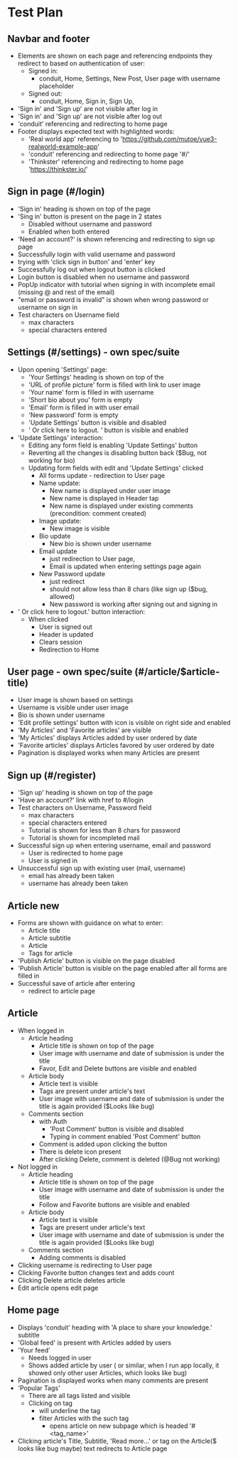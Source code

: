 # Test Plan

## Navbar and footer
- Elements are shown on each page and referencing endpoints they redirect to based on authentication of user:
  - Signed in:
    - conduit, Home, Settings, New Post, User page with username placeholder
  - Signed out:
    - conduit, Home, Sign in, Sign Up,
- 'Sign in' and 'Sign up' are not visible after log in
- 'Sign in' and 'Sign up' are not visible after log out
- 'conduit' referencing and redirecting to home page
- Footer displays expected text with highlighted words:
  - 'Real world app' referencing to 'https://github.com/mutoe/vue3-realworld-example-app'
  - 'conduit' referencing and redirecting to home page '#/'
  - 'Thinkster' referencing and redirecting to home page 'https://thinkster.io/'

## Sign in page (#/login)
- 'Sign in' heading is shown on top of the page
- 'Sing in' button is present on the page in 2 states
  - Disabled without username and password
  - Enabled when both entered
- 'Need an account?' is shown referencing and redirecting to sign up page
- Successfully login with valid username and password
- trying with 'click sign in button' and 'enter' key
- Successfully log out when logout button is clicked
- Login button is disabled when no username and password
- PopUp indicator with tutorial when signing in with incomplete email (missing @ and rest of the email)
- "email or password is invalid" is shown when wrong password or username on sign in
- Test characters on Username field
  - max characters
  - special characters entered

## Settings (#/settings) - own spec/suite
- Upon opening 'Settings' page:
  - 'Your Settings' heading is shown on top of the
  - 'URL of profile picture' form is filled with link to user image
  - 'Your name' form is filled in with username
  - 'Short bio about you' form is empty
  - 'Email' form is filled in with user email
  - 'New password' form is empty
  - 'Update Settings' button is visible and disabled
  - ' Or click here to logout. ' button is visible and enabled
- 'Update Settings' interaction:
  - Editing any form field is enabling 'Update Settings' button
  - Reverting all the changes is disabling button back ($Bug, not working for bio)
  - Updating form fields with edit and 'Update Settings' clicked
    - All forms update - redirection to User page
    - Name update:
      - New name is displayed under user image
      - New name is displayed in Header tap
      - New name is displayed under existing comments (precondition: comment created)
    - Image update:
      - New image is visible
    - Bio update
      - New bio is shown under username
    - Email update
      - just redirection to User page,
      - Email is updated when entering settings page again
    - New Password update
      - just redirect
      - should not allow less than 8 chars (like sign up ($bug, allowed)
      - New password is working after signing out and signing in
- ' Or click here to logout.' button interaction:
  - When clicked
    - User is signed out
    - Header is updated
    - Clears session
    - Redirection to Home

## User page - own spec/suite (#/article/$article-title)
- User image is shown based on settings
- Username is visible under user image
- Bio is shown under username
- 'Edit profile settings' button with icon is visible on right side and enabled
- 'My Articles' and 'Favorite articles' are visible
- 'My Articles' displays Articles added by user ordered by date
- 'Favorite articles' displays Articles favored by user ordered by date
- Pagination is displayed works when many Articles are present

## Sign up (#/register)
- 'Sign up' heading is shown on top of the page
- 'Have an account?' link with href to #/login
- Test characters on Username, Password field
  - max characters
  - special characters entered
  - Tutorial is shown for less than 8 chars for password
  - Tutorial is shown for incompleted mail
- Successful sign up when entering username, email and password
  - User is redirected to home page
  - User is signed in
- Unsuccessful sign up with existing user (mail, username)
  - email has already been taken
  - username has already been taken

## Article new
- Forms are shown with guidance on what to enter:
  - Article title
  - Article subtitle
  - Article
  - Tags for article
- 'Publish Article' button is visible on the page disabled
- 'Publish Article' button is visible on the page enabled after all forms are filled in
- Successful save of article after entering
  - redirect to article page

## Article
- When logged in
  - Article heading
    - Article title is shown on top of the page
    - User image with username and date of submission is under the title
    - Favor, Edit and Delete buttons are visible and enabled
  - Article body
    - Article text is visible
    - Tags are present under article's text
    - User image with username and date of submission is under the title is again provided ($Looks like bug)
  - Comments section
    - with Auth
      - 'Post Comment' button is visible and disabled
      - Typing in comment enabled 'Post Comment' button
    - Comment is added upon clicking the button
    - There is delete icon present
    - After clicking Delete, comment is deleted (@Bug not working)
- Not logged in
  - Article heading
    - Article title is shown on top of the page
    - User image with username and date of submission is under the title
    - Follow and Favorite buttons are visible and enabled
  - Article body
    - Article text is visible
    - Tags are present under article's text
    - User image with username and date of submission is under the title is again provided ($Looks like bug)
  - Comments section
    - Adding comments is disabled
- Clicking username is redirecting to User page
- Clicking Favorite button changes text and adds count
- Clicking Delete article deletes article
- Edit article opens edit page

## Home page
- Displays 'conduit' heading with 'A place to share your knowledge.' subtitle
- 'Global feed' is present with Articles added by users
- 'Your feed'
  - Needs logged in user
  - Shows added article by user ( or similar, when I run app locally, it showed only other user Articles, which looks like bug)
- Pagination is displayed works when many comments are present
- 'Popular Tags'
  - There are all tags listed and visible
  - Clicking on tag
    - will underline the tag
    - filter Articles with the such tag
      - opens article on new subpage which is headed '# <tag_name>'
- Clicking article's Title, Subtitle, 'Read more...' or tag on the Article($ looks like bug maybe) text redirects to Article page

